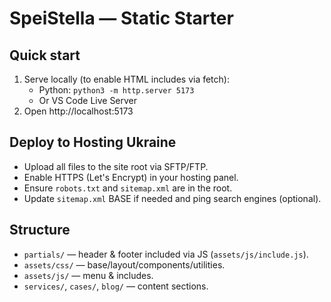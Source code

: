 # SpeiStella — Static Starter

## Quick start
1) Serve locally (to enable HTML includes via fetch):
   - Python: `python3 -m http.server 5173`
   - Or VS Code Live Server
2) Open http://localhost:5173

## Deploy to Hosting Ukraine
- Upload all files to the site root via SFTP/FTP.
- Enable HTTPS (Let's Encrypt) in your hosting panel.
- Ensure `robots.txt` and `sitemap.xml` are in the root.
- Update `sitemap.xml` BASE if needed and ping search engines (optional).

## Structure
- `partials/` — header & footer included via JS (`assets/js/include.js`).
- `assets/css/` — base/layout/components/utilities.
- `assets/js/` — menu & includes.
- `services/`, `cases/`, `blog/` — content sections.
